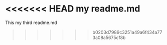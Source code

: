 <<<<<<< HEAD
my readme.md
=======
This my third readme.md
>>>>>>> b0203d7989c3251a49a6f434a773a08a5675cf8b
